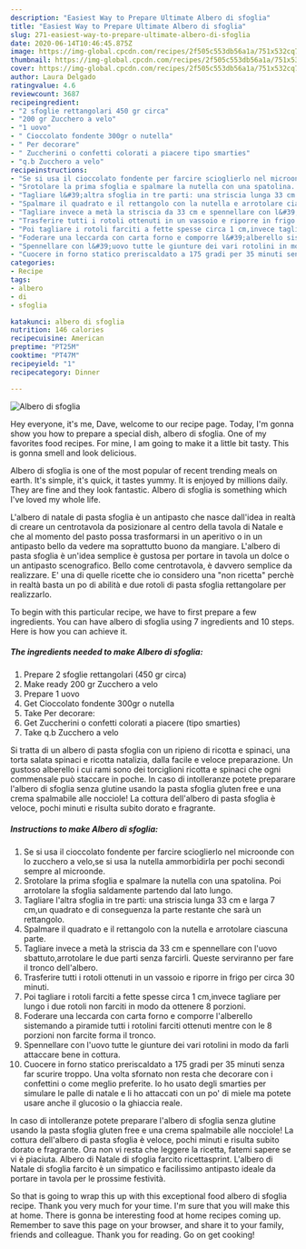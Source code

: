 ```yaml
---
description: "Easiest Way to Prepare Ultimate Albero di sfoglia"
title: "Easiest Way to Prepare Ultimate Albero di sfoglia"
slug: 271-easiest-way-to-prepare-ultimate-albero-di-sfoglia
date: 2020-06-14T10:46:45.875Z
image: https://img-global.cpcdn.com/recipes/2f505c553db56a1a/751x532cq70/albero-di-sfoglia-recipe-main-photo.jpg
thumbnail: https://img-global.cpcdn.com/recipes/2f505c553db56a1a/751x532cq70/albero-di-sfoglia-recipe-main-photo.jpg
cover: https://img-global.cpcdn.com/recipes/2f505c553db56a1a/751x532cq70/albero-di-sfoglia-recipe-main-photo.jpg
author: Laura Delgado
ratingvalue: 4.6
reviewcount: 3687
recipeingredient:
- "2 sfoglie rettangolari 450 gr circa"
- "200 gr Zucchero a velo"
- "1 uovo"
- " Cioccolato fondente 300gr o nutella"
- " Per decorare"
- " Zuccherini o confetti colorati a piacere tipo smarties"
- "q.b Zucchero a velo"
recipeinstructions:
- "Se si usa il cioccolato fondente per farcire scioglierlo nel microonde con lo zucchero a velo,se si usa la nutella ammorbidirla per pochi secondi sempre al microonde."
- "Srotolare la prima sfoglia e spalmare la nutella con una spatolina. Poi arrotolare la sfoglia saldamente partendo dal lato lungo."
- "Tagliare l&#39;altra sfoglia in tre parti: una striscia lunga 33 cm e larga 7 cm,un quadrato e di conseguenza la parte restante che sarà un rettangolo."
- "Spalmare il quadrato e il rettangolo con la nutella e arrotolare ciascuna parte."
- "Tagliare invece a metà la striscia da 33 cm e spennellare con l&#39;uovo sbattuto,arrotolare le due parti senza farcirli. Queste serviranno per fare il tronco dell&#39;albero."
- "Trasferire tutti i rotoli ottenuti in un vassoio e riporre in frigo per circa 30 minuti."
- "Poi tagliare i rotoli farciti a fette spesse circa 1 cm,invece tagliare per lungo i due rotoli non farciti in modo da ottenere 8 porzioni."
- "Foderare una leccarda con carta forno e comporre l&#39;alberello sistemando a piramide tutti i rotolini farciti ottenuti mentre con le 8 porzioni non farcite forma il tronco."
- "Spennellare con l&#39;uovo tutte le giunture dei vari rotolini in modo da farli attaccare bene in cottura."
- "Cuocere in forno statico preriscaldato a 175 gradi per 35 minuti senza far scurire troppo. Una volta sfornato non resta che decorare con i confettini o come meglio preferite. Io ho usato degli smarties per simulare le palle di natale e li ho attaccati con un po&#39; di miele ma potete usare anche il glucosio o la ghiaccia reale."
categories:
- Recipe
tags:
- albero
- di
- sfoglia

katakunci: albero di sfoglia 
nutrition: 146 calories
recipecuisine: American
preptime: "PT25M"
cooktime: "PT47M"
recipeyield: "1"
recipecategory: Dinner

---
```



![Albero di sfoglia](https://img-global.cpcdn.com/recipes/2f505c553db56a1a/751x532cq70/albero-di-sfoglia-recipe-main-photo.jpg)

Hey everyone, it's me, Dave, welcome to our recipe page. Today, I'm gonna show you how to prepare a special dish, albero di sfoglia. One of my favorites food recipes. For mine, I am going to make it a little bit tasty. This is gonna smell and look delicious.

Albero di sfoglia is one of the most popular of recent trending meals on earth. It's simple, it's quick, it tastes yummy. It is enjoyed by millions daily. They are fine and they look fantastic. Albero di sfoglia is something which I've loved my whole life.

L&#39;albero di natale di pasta sfoglia è un antipasto che nasce dall&#39;idea in realtà di creare un centrotavola da posizionare al centro della tavola di Natale e che al momento del pasto possa trasformarsi in un aperitivo o in un antipasto bello da vedere ma soprattutto buono da mangiare. L&#39;albero di pasta sfoglia è un&#39;idea semplice è gustosa per portare in tavola un dolce o un antipasto scenografico. Bello come centrotavola, è davvero semplice da realizzare. E&#39; una di quelle ricette che io considero una &#34;non ricetta&#34; perchè in realtà basta un po di abilità e due rotoli di pasta sfoglia rettangolare per realizzarlo.


To begin with this particular recipe, we have to first prepare a few ingredients. You can have albero di sfoglia using 7 ingredients and 10 steps. Here is how you can achieve it.

<!--inarticleads1-->

##### The ingredients needed to make Albero di sfoglia:

1. Prepare 2 sfoglie rettangolari (450 gr circa)
1. Make ready 200 gr Zucchero a velo
1. Prepare 1 uovo
1. Get  Cioccolato fondente 300gr o nutella
1. Take  Per decorare:
1. Get  Zuccherini o confetti colorati a piacere (tipo smarties)
1. Take q.b Zucchero a velo


Si tratta di un albero di pasta sfoglia con un ripieno di ricotta e spinaci, una torta salata spinaci e ricotta natalizia, dalla facile e veloce preparazione. Un gustoso alberello i cui rami sono dei torciglioni ricotta e spinaci che ogni commensale può staccare in poche. In caso di intolleranze potete preparare l&#39;albero di sfoglia senza glutine usando la pasta sfoglia gluten free e una crema spalmabile alle nocciole! La cottura dell&#39;albero di pasta sfoglia è veloce, pochi minuti e risulta subito dorato e fragrante. 

<!--inarticleads2-->

##### Instructions to make Albero di sfoglia:

1. Se si usa il cioccolato fondente per farcire scioglierlo nel microonde con lo zucchero a velo,se si usa la nutella ammorbidirla per pochi secondi sempre al microonde.
1. Srotolare la prima sfoglia e spalmare la nutella con una spatolina. Poi arrotolare la sfoglia saldamente partendo dal lato lungo.
1. Tagliare l&#39;altra sfoglia in tre parti: una striscia lunga 33 cm e larga 7 cm,un quadrato e di conseguenza la parte restante che sarà un rettangolo.
1. Spalmare il quadrato e il rettangolo con la nutella e arrotolare ciascuna parte.
1. Tagliare invece a metà la striscia da 33 cm e spennellare con l&#39;uovo sbattuto,arrotolare le due parti senza farcirli. Queste serviranno per fare il tronco dell&#39;albero.
1. Trasferire tutti i rotoli ottenuti in un vassoio e riporre in frigo per circa 30 minuti.
1. Poi tagliare i rotoli farciti a fette spesse circa 1 cm,invece tagliare per lungo i due rotoli non farciti in modo da ottenere 8 porzioni.
1. Foderare una leccarda con carta forno e comporre l&#39;alberello sistemando a piramide tutti i rotolini farciti ottenuti mentre con le 8 porzioni non farcite forma il tronco.
1. Spennellare con l&#39;uovo tutte le giunture dei vari rotolini in modo da farli attaccare bene in cottura.
1. Cuocere in forno statico preriscaldato a 175 gradi per 35 minuti senza far scurire troppo. Una volta sfornato non resta che decorare con i confettini o come meglio preferite. Io ho usato degli smarties per simulare le palle di natale e li ho attaccati con un po&#39; di miele ma potete usare anche il glucosio o la ghiaccia reale.


In caso di intolleranze potete preparare l&#39;albero di sfoglia senza glutine usando la pasta sfoglia gluten free e una crema spalmabile alle nocciole! La cottura dell&#39;albero di pasta sfoglia è veloce, pochi minuti e risulta subito dorato e fragrante. Ora non vi resta che leggere la ricetta, fatemi sapere se vi è piaciuta. Albero di Natale di sfoglia farcito ricettasprint. L&#39;albero di Natale di sfoglia farcito è un simpatico e facilissimo antipasto ideale da portare in tavola per le prossime festività. 

So that is going to wrap this up with this exceptional food albero di sfoglia recipe. Thank you very much for your time. I'm sure that you will make this at home. There is gonna be interesting food at home recipes coming up. Remember to save this page on your browser, and share it to your family, friends and colleague. Thank you for reading. Go on get cooking!

